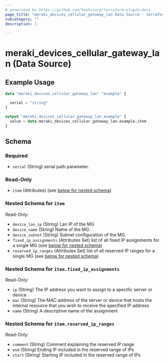 ```yaml
---
# generated by https://github.com/hashicorp/terraform-plugin-docs
page_title: "meraki_devices_cellular_gateway_lan Data Source - terraform-provider-meraki"
subcategory: ""
description: |-
  
---
```


# meraki_devices_cellular_gateway_lan (Data Source)



## Example Usage

```terraform
data "meraki_devices_cellular_gateway_lan" "example" {

  serial = "string"
}

output "meraki_devices_cellular_gateway_lan_example" {
  value = data.meraki_devices_cellular_gateway_lan.example.item
}
```

<!-- schema generated by tfplugindocs -->
## Schema

### Required

- `serial` (String) serial path parameter.

### Read-Only

- `item` (Attributes) (see [below for nested schema](#nestedatt--item))

<a id="nestedatt--item"></a>
### Nested Schema for `item`

Read-Only:

- `device_lan_ip` (String) Lan IP of the MG
- `device_name` (String) Name of the MG.
- `device_subnet` (String) Subnet configuration of the MG.
- `fixed_ip_assignments` (Attributes Set) list of all fixed IP assignments for a single MG (see [below for nested schema](#nestedatt--item--fixed_ip_assignments))
- `reserved_ip_ranges` (Attributes Set) list of all reserved IP ranges for a single MG (see [below for nested schema](#nestedatt--item--reserved_ip_ranges))

<a id="nestedatt--item--fixed_ip_assignments"></a>
### Nested Schema for `item.fixed_ip_assignments`

Read-Only:

- `ip` (String) The IP address you want to assign to a specific server or device
- `mac` (String) The MAC address of the server or device that hosts the internal resource that you wish to receive the specified IP address
- `name` (String) A descriptive name of the assignment


<a id="nestedatt--item--reserved_ip_ranges"></a>
### Nested Schema for `item.reserved_ip_ranges`

Read-Only:

- `comment` (String) Comment explaining the reserved IP range
- `end` (String) Ending IP included in the reserved range of IPs
- `start` (String) Starting IP included in the reserved range of IPs
